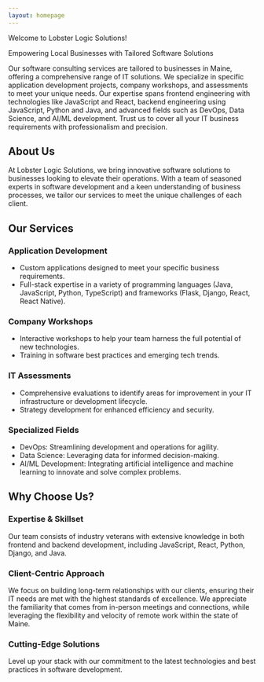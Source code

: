 ```yaml
---
layout: homepage
---
```


Welcome to Lobster Logic Solutions!

Empowering Local Businesses with Tailored Software Solutions

Our software consulting services are tailored to businesses in Maine, offering a comprehensive range of IT solutions. We specialize in specific application development projects, company workshops, and assessments to meet your unique needs. Our expertise spans frontend engineering with technologies like JavaScript and React, backend engineering using JavaScript, Python and Java, and advanced fields such as DevOps, Data Science, and AI/ML development. Trust us to cover all your IT business requirements with professionalism and precision.


## About Us

At Lobster Logic Solutions, we bring innovative software solutions to businesses looking to elevate their operations. With a team of seasoned experts in software development and a keen understanding of business processes, we tailor our services to meet the unique challenges of each client.

## Our Services

### Application Development

- Custom applications designed to meet your specific business requirements.
- Full-stack expertise in a variety of programming languages (Java, JavaScript, Python, TypeScript) and frameworks (Flask, Django, React, React Native).

### Company Workshops

- Interactive workshops to help your team harness the full potential of new technologies.
- Training in software best practices and emerging tech trends.

### IT Assessments

- Comprehensive evaluations to identify areas for improvement in your IT infrastructure or development lifecycle.
- Strategy development for enhanced efficiency and security.

### Specialized Fields

- DevOps: Streamlining development and operations for agility.
- Data Science: Leveraging data for informed decision-making.
- AI/ML Development: Integrating artificial intelligence and machine learning to innovate and solve complex problems.

## Why Choose Us?

### Expertise & Skillset

Our team consists of industry veterans with extensive knowledge in both frontend and backend development, including JavaScript, React, Python, Django, and Java.

### Client-Centric Approach

We focus on building long-term relationships with our clients, ensuring their IT needs are met with the highest standards of excellence. We appreciate the familiarity that comes from in-person meetings and connections, while leveraging the flexibility and velocity of remote work within the state of Maine.

### Cutting-Edge Solutions

Level up your stack with our commitment to the latest technologies and best practices in software development.
